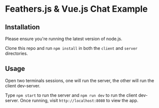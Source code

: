 # Feathers.js & Vue.js Chat Example

## Installation
Please ensure you're running the latest version of node.js.

Clone this repo and run `npm install` in both the `client` and `server` directories.

## Usage
Open two terminals sessions, one will run the server, the other will run the client dev-server.

Type `npm start` to run the server and `npm run dev` to run the client dev-server. Once running, visit `http://localhost:8080` to view the app.

